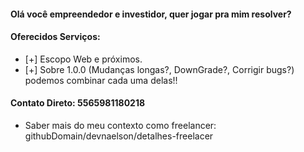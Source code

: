 #### Olá você empreendedor e investidor, quer jogar pra mim resolver?

#### Oferecidos Serviços:
- [+] Escopo Web e próximos. 
- [+] Sobre 1.0.0 (Mudanças longas?, DownGrade?, Corrigir bugs?) podemos combinar cada uma delas!!

#### Contato Direto: 5565981180218
- Saber mais do meu contexto como freelancer: githubDomain/devnaelson/detalhes-freelacer
